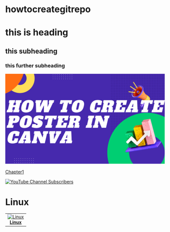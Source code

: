 # howtocreategitrepo

# this is heading

## this subheading

### this further subheading

[![Watch the video](./images/How-create-posters-in-canva.png)](https://youtu.be/xnHH21CEluM)

[Chapter1 ](/chapters/chapter1.md)


[![YouTube Channel Subscribers](https://img.shields.io/youtube/channel/subscribers/UCLA_wrgCYV2R2ZHgk1xTCqg?label=Subscribe%20to%20YouTube%20Channel&style=social)](https://www.youtube.com/c/CloudnLoud?sub_confirmation=1)



# Linux

<!-- ALL-TOPICS-LIST:START -->
<!-- prettier-ignore-start -->
<!-- markdownlint-disable -->
<center>
<table>
  <tr>
    <td align="center"><a href="/linux/README.md"><img src="image/linux.png" width="70px;" height="75px;" alt="Linux" /><br /><b>Linux</b></a></td>
  
  </tr>
  
</table>
</center>
<!-- markdownlint-enable -->
<!-- prettier-ignore-end -->
<!-- ALL-TOPICS-LIST:END -->